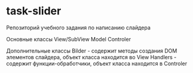 # task-slider
Репозиторий учебного задания по написанию слайдера

Основные классы
View/SubView
Model
Controler

Дополнительные классы
Bilder - содержит методы создания DOM элементов слайдера, объект класса находится во View
Handlers - содержит функции-обработчики, объект класса находится в Controler

